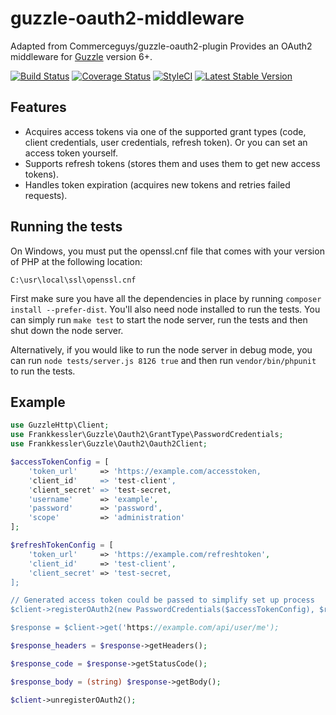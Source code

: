 guzzle-oauth2-middleware
====================

Adapted from Commerceguys/guzzle-oauth2-plugin
Provides an OAuth2 middleware for [Guzzle](http://guzzlephp.org/) version 6+.

[![Build Status](https://travis-ci.org/frankkessler/guzzle-oauth2-middleware.svg)](https://travis-ci.org/frankkessler/guzzle-oauth2-middleware)
[![Coverage Status](https://coveralls.io/repos/github/frankkessler/guzzle-oauth2-middleware/badge.svg?branch=master)](https://coveralls.io/github/frankkessler/guzzle-oauth2-middleware?branch=master)
[![StyleCI](https://styleci.io/repos/68926626/shield)](https://styleci.io/repos/68926626)
[![Latest Stable Version](https://poser.pugx.org/frankkessler/guzzle-oauth2-middleware/v/stable)](https://packagist.org/packages/frankkessler/guzzle-oauth2-middleware)


## Features

- Acquires access tokens via one of the supported grant types (code, client credentials,
  user credentials, refresh token). Or you can set an access token yourself.
- Supports refresh tokens (stores them and uses them to get new access tokens).
- Handles token expiration (acquires new tokens and retries failed requests).

## Running the tests

On Windows, you must put the openssl.cnf file that comes with your version of PHP at the following location:

```
C:\usr\local\ssl\openssl.cnf
```

First make sure you have all the dependencies in place by running `composer install --prefer-dist`.  You'll also need node installed to run the tests.  You can simply run `make test` to start the node server, run the tests and then shut down the node server.

Alternatively, if you would like to run the node server in debug mode, you can run `node tests/server.js 8126 true` and then run `vendor/bin/phpunit` to run the tests.

## Example
```php
use GuzzleHttp\Client;
use Frankkessler\Guzzle\Oauth2\GrantType\PasswordCredentials;
use Frankkessler\Guzzle\Oauth2\Oauth2Client;

$accessTokenConfig = [
    'token_url'     => 'https://example.com/accesstoken,
    'client_id'     => 'test-client',
    'client_secret' => 'test-secret,
    'username'      => 'example',
    'password'      => 'password',
    'scope'         => 'administration'
];

$refreshTokenConfig = [
    'token_url'     => 'https://example.com/refreshtoken',
    'client_id'     => 'test-client',
    'client_secret' => 'test-secret,
];

// Generated access token could be passed to simplify set up process
$client->registerOAuth2(new PasswordCredentials($accessTokenConfig), $refreshTokenConfig, $accessToken);

$response = $client->get('https://example.com/api/user/me');

$response_headers = $response->getHeaders();

$response_code = $response->getStatusCode();

$response_body = (string) $response->getBody();

$client->unregisterOAuth2();

```
